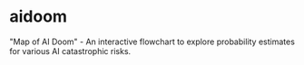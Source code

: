 # aidoom
"Map of AI Doom" - An interactive flowchart to explore probability estimates for various AI catastrophic risks.
